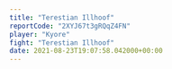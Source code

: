```yaml
---
title: "Terestian Illhoof"
reportCode: "2XYJ67t3gRQqZ4FN"
player: "Kyore"
fight: "Terestian Illhoof"
date: 2021-08-23T19:07:58.042000+00:00
---
```

